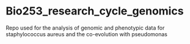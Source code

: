 # Bio253_research_cycle_genomics
Repo used for the analysis of genomic and phenotypic data for staphylococcus aureus and the co-evolution with pseudomonas
